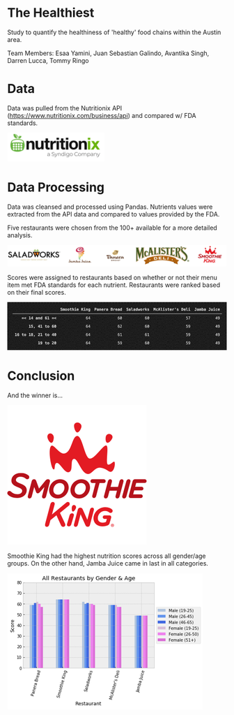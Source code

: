 # **The Healthiest**

Study to quantify the healthiness of 'healthy' food chains within the Austin area.

Team Members: Esaa Yamini, Juan Sebastian Galindo, Avantika Singh, Darren Lucca, Tommy Ringo

# **Data**

Data was pulled from the Nutritionix API (https://www.nutritionix.com/business/api) and compared w/ FDA standards.

![Nutritionix](Images\Nutritionix.png)

# **Data Processing**

Data was cleansed and processed using Pandas. Nutrients values were extracted from the API data and compared to values provided by the FDA.

Five restaurants were chosen from the 100+ available for a more detailed analysis.


![restaurants](Images\restaurants.png)



 Scores were assigned to restaurants based on whether or not their menu item met FDA standards for each nutrient. Restaurants were ranked based on their final scores.

![Final Output](Images\Final_Output.png)


# **Conclusion**


And the winner is...

![smoothie king](Images\smoothie_king.png)

Smoothie King had the highest nutrition scores across all gender/age groups. On the other hand, Jamba Juice came in last in all categories.

![final chart](Images\final_chart.png)
